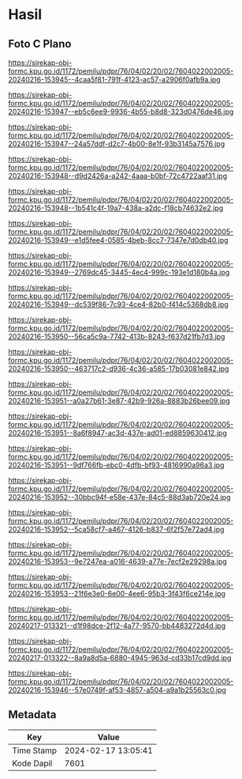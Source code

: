 # Hasil

## Foto C Plano

https://sirekap-obj-formc.kpu.go.id/1172/pemilu/pdpr/76/04/02/20/02/7604022002005-20240216-153945--4caa5f81-791f-4123-ac57-a2906f0afb9a.jpg

https://sirekap-obj-formc.kpu.go.id/1172/pemilu/pdpr/76/04/02/20/02/7604022002005-20240216-153947--eb5c6ee9-9936-4b55-b8d8-323d0476de46.jpg

https://sirekap-obj-formc.kpu.go.id/1172/pemilu/pdpr/76/04/02/20/02/7604022002005-20240216-153947--24a57ddf-d2c7-4b00-8e1f-93b3145a7576.jpg

https://sirekap-obj-formc.kpu.go.id/1172/pemilu/pdpr/76/04/02/20/02/7604022002005-20240216-153948--d9d2426a-a242-4aaa-b0bf-72c4722aaf31.jpg

https://sirekap-obj-formc.kpu.go.id/1172/pemilu/pdpr/76/04/02/20/02/7604022002005-20240216-153948--1b541c4f-19a7-438a-a2dc-f18cb74632e2.jpg

https://sirekap-obj-formc.kpu.go.id/1172/pemilu/pdpr/76/04/02/20/02/7604022002005-20240216-153949--e1d5fee4-0585-4beb-8cc7-7347e7d0db40.jpg

https://sirekap-obj-formc.kpu.go.id/1172/pemilu/pdpr/76/04/02/20/02/7604022002005-20240216-153949--2769dc45-3445-4ec4-999c-193e1d180b4a.jpg

https://sirekap-obj-formc.kpu.go.id/1172/pemilu/pdpr/76/04/02/20/02/7604022002005-20240216-153949--dc539f86-7c93-4ce4-82b0-f414c5368db8.jpg

https://sirekap-obj-formc.kpu.go.id/1172/pemilu/pdpr/76/04/02/20/02/7604022002005-20240216-153950--56ca5c9a-7742-413b-8243-f637d21fb7d3.jpg

https://sirekap-obj-formc.kpu.go.id/1172/pemilu/pdpr/76/04/02/20/02/7604022002005-20240216-153950--463717c2-d936-4c36-a585-17b03081e842.jpg

https://sirekap-obj-formc.kpu.go.id/1172/pemilu/pdpr/76/04/02/20/02/7604022002005-20240216-153951--a0a27b61-3e87-42b9-926a-8883b26bee09.jpg

https://sirekap-obj-formc.kpu.go.id/1172/pemilu/pdpr/76/04/02/20/02/7604022002005-20240216-153951--8a6f8947-ac3d-437e-ad01-ed8859630412.jpg

https://sirekap-obj-formc.kpu.go.id/1172/pemilu/pdpr/76/04/02/20/02/7604022002005-20240216-153951--9df766fb-ebc0-4dfb-bf93-4816990a96a3.jpg

https://sirekap-obj-formc.kpu.go.id/1172/pemilu/pdpr/76/04/02/20/02/7604022002005-20240216-153952--30bbc94f-e58e-437e-84c5-88d3ab720e24.jpg

https://sirekap-obj-formc.kpu.go.id/1172/pemilu/pdpr/76/04/02/20/02/7604022002005-20240216-153952--5ca58cf7-a467-4126-b837-6f2f57e72ad4.jpg

https://sirekap-obj-formc.kpu.go.id/1172/pemilu/pdpr/76/04/02/20/02/7604022002005-20240216-153953--9e7247ea-a016-4639-a77e-7ecf2e29298a.jpg

https://sirekap-obj-formc.kpu.go.id/1172/pemilu/pdpr/76/04/02/20/02/7604022002005-20240216-153953--21f6e3e0-6e00-4ee6-95b3-3f43f6ce214e.jpg

https://sirekap-obj-formc.kpu.go.id/1172/pemilu/pdpr/76/04/02/20/02/7604022002005-20240217-013321--d1f98dce-2f12-4a77-9570-bb4483272d4d.jpg

https://sirekap-obj-formc.kpu.go.id/1172/pemilu/pdpr/76/04/02/20/02/7604022002005-20240217-013322--8a9a8d5a-6880-4945-963d-cd33b17cd9dd.jpg

https://sirekap-obj-formc.kpu.go.id/1172/pemilu/pdpr/76/04/02/20/02/7604022002005-20240216-153946--57e0749f-af53-4857-a504-a9a1b25563c0.jpg


## Metadata

| Key        | Value               |
| ---------- | ------------------- |
| Time Stamp | 2024-02-17 13:05:41 |
| Kode Dapil | 7601                |



